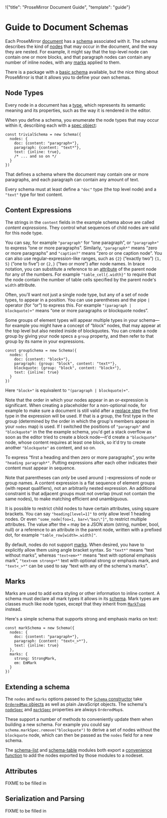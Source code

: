 !{"title": "ProseMirror Document Guide",
  "template": "guide"}

# Guide to Document Schemas

Each ProseMirror [document](doc.html) has a [schema](##model.Schema)
associated with it. The schema describes the kind of
[nodes](##model.Node) that may occur in the document, and the way they
are nested. For example, it might say that the top-level node can
contain one or more blocks, and that paragraph nodes can contain any
number of inline nodes, with any [marks](##model.Mark) applied to
them.

There is a package with a [basic schema](##schema-basic) available,
but the nice thing about ProseMirror is that it allows you to define
your own schemas.

## Node Types

Every node in a document has a [type](##model.NodeType), which represents
its semantic meaning and its properties, such as the way it is
rendered in the editor.

When you define a schema, you enumerate the node types that may occur
within it, describing each with a [spec object](##model.NodeSpec):

```
const trivialSchema = new Schema({
  nodes: {
    doc: {content: "paragraph+"},
    paragraph: {content: "text*"},
    text: {inline: true},
    /* ... and so on */
  }
})
```

That defines a schema where the document may contain one or more
paragraphs, and each paragraph can contain any amount of text.

Every schema must at least define a `"doc"` type (the top level node)
and a `"text"` type for text content.

## Content Expressions

The strings in the `content` fields in the example schema above are
called _content expressions_. They control what sequences of child
nodes are valid for this node type.

You can say, for example `"paragraph"` for “one paragraph”, or
`"paragraph+"` to express “one or more paragraphs”. Similarly,
`"paragraph*"` means “zero or more paragraphs” and `"caption?"` means
“zero or one caption node”. You can also use regular-expression-like
ranges, such as `{2}` (“exactly two”) `{1, 5}` (“one to five”) or
`{2,}` (“two or more”) after node names. In brace notation, you can
substitute a reference to an [attribute](##model.NodeType.attrs) of the
parent node for any of the numbers. For example `"table_cell{.width}"`
to require that the node contain the number of table cells specified
by the parent node's `width` attribute.

Often, you'll want not just a single node type, but any of a set of
node types, to appear in a position. You can use parentheses and the
pipe `|` operator (for “or”) to express this. For example `"(paragraph
| blockquote)+"` means “one or more paragraphs or blockquote nodes”.

Some groups of element types will appear multiple types in your
schema—for example you might have a concept of “block” nodes, that may
appear at the top level but also nested inside of blockquotes. You can
create a node group by giving your node specs a `group` property, and
then refer to that group by its name in your expressions.

```
const groupSchema = new Schema({
  nodes: {
    doc: {content: "block+"},
    paragraph: {group: "block", content: "text*"},
    blockquote: {group: "block", content: "block+"},
    text: {inline: true}
  }
})
```

Here `"block+"` is equivalent to `"(paragraph | blockquote)+"`.

Note that the order in which your nodes appear in an or-expression is
significant. When creating a placeholder for a non-optional node, for
example to make sure a document is still valid after a
[replace step](##transform.ReplaceStep) the first type in the expression
will be used. If that is a group, the first type in the group
(determined by the order in which the group's members appear in your
`nodes` map) is used. If I switched the positions of `"paragraph"` and
`"blockquote"` in the the example schema, you'd get a stack overflow
as soon as the editor tried to create a block node—it'd create a
`"blockquote"` node, whose content requires at least one block, so
it'd try to create another `"blockquote"` as content, and so on.

To express “first a heading and then zero or more paragraphs”, you
write `"heading paragraph*"`. Putting expressions after each other
indicates their content must appear in sequence.

Note that parentheses can _only_ be used around `|`-expressions of
node or group names. A content expression is a flat sequence of
element groups (with repeat qualifiers), not an arbitrarily nested
expression. An additional constraint is that adjacent groups must not
overlap (must not contain the same nodes), to make matching efficient
and unambiguous.

It is possible to restrict child nodes to have certain attributes,
using square brackets. You can say `"heading[level=1]"` to only allow
level 1 heading nodes. Or even `"some_node[foo=1, bar=\"baz\"]"`, to
restrict multiple attributes. The value after the `=` may be a JSON
atom (string, number, bool, null) or a reference to an attribute in
the parent node, written with a prefixed dot, for example
`"table_row[width=.width]"`.

By default, nodes do not support [marks](##model.Mark). When desired,
you have to explicitly allow them using angle bracket syntax. So
`"text*"` means “text without marks”, whereas `"text<em>*"` means
“text with optional emphasis mark”, `"text<em strong>*"` text with
optional strong or emphasis mark, and `"text<_>*"` can be used to say
“text with any of the schema's marks”.

## Marks

Marks are used to add extra styling or other information to inline
content. A schema must declare all mark types it allows in its
[schema](##model.Schema). Mark types are classes much like node types,
except that they inherit from [`MarkType`](##model.MarkType) instead.

Here's a simple schema that supports strong and emphasis marks on
text:

```
const markSchema = new Schema({
  nodes: {
    doc: {content: "paragraph+"},
    paragraph: {content: "text<_>*"},
    text: {inline: true}
  },
  marks: {
    strong: StrongMark,
    em: EmMark
  }
})
```

## Extending a schema

The `nodes` and `marks` options passed to the
[`Schema` constructor](##model.Schema) take
[`OrderedMap` objects](https://github.com/marijnh/orderedmap#readme) as well
as plain JavaScript objects. The schema's  [`nodeSpec`](##model.Schema.nodeSpec)
and [`markSpec`](##model.Schema.markSpec) properties are always `OrderedMap`s.

These support a number of methods to conveniently update them when
building a new schema. For example you could say
`schema.markSpec.remove("blockquote")` to derive a set of nodes
without the `blockquote` node, which can then be passed as the `nodes`
field for a new schema.

The [schema-list](##schema-list) and [schema-table](##schema-table)
modules both export a [convenience](##schema-list.addListNodes)
[function](##schema-table.addTableNodes) to add the nodes exported by
those modules to a nodeset.

## Attributes

FIXME to be filled in

## Serialization and Parsing

FIXME to be filled in
